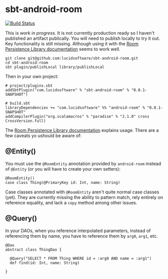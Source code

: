 # sbt-android-room

[![Build Status](https://travis-ci.org/lucidsoftware/sbt-android-room.svg)](https://travis-ci.org/lucidsoftware/sbt-android-room)

This is _work in progress_. It is not currently production ready so I haven't published an artifact publically. You will need to publish locally to try it out. Key functionality is still missing. Although using it with the [Room Persistence Library documentation](https://developer.android.com/topic/libraries/architecture/room.html) seems to work well.

    git clone git@github.com:lucidsoftware/sbt-android-room.git
    cd sbt-android-room
    sbt plugin/publishLocal library/publishLocal

Then in your own project:

    # project/plugins.sbt
    addSbtPlugin("com.lucidsoftware" % "sbt-android-room" % "0.0.1-SNAPSHOT")

    # build.sbt
    libraryDependencies += "com.lucidsoftware" %% "android-room" % "0.0.1-SNAPSHOT"
    addCompilerPlugin("org.scalamacros" % "paradise" % "2.1.0" cross CrossVersion.full)

The [Room Persistence Library documentation](https://developer.android.com/topic/libraries/architecture/room.html) explains usage. There are a few caveats yo ushould be aware of:

## @Entity()

 You must use the `@RoomEntity` annotation provided by `android-room` instead of `@Entity` (or you will have to create your own setters):

    @RoomEntity()
    case class Thing(@PrimaryKey id: Int, name: String)

Case classes annotated with `@RoomEntity` aren't quite normal case classes (yet). They are currently missing the ability to pattern match, rely entirely on reference equality, and lack a `copy` method among other issues.

## @Query()

In your DAOs, when you reference interpolated parameters, instead of referencing them by name, you have to reference them by `arg0`, `arg1`, etc.

    @Dao
    abstract class ThingDao {

      @Query("SELECT * FROM Thing WHERE id = :arg0 AND name = :arg1")
      def find(id: Int, name: String)

    }

